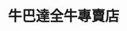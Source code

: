 ---
title: "牛巴達全牛專賣店"
description: "牛巴達全牛專賣店"
layout: shop
keywords:
  - 美食競賽
  - 台灣美食
  - 美食精選
datePublished: "2025-06-30"
dateModified: "2025-07-02"
city: "花蓮縣"
district: "吉安鄉"
address: "花蓮縣吉安鄉南海六街7號"
phone: "038423491"
geo: "23.94633150100103, 121.5962888199298"
google_map: "https://maps.app.goo.gl/rTFAz2Mgp1getme89"
footinder: "https://footinder.com.tw/%E8%8A%B1%E8%93%AE%E7%B8%A3%E5%90%89%E5%AE%89%E9%84%89/9539/"
official: ""
award:
  - name: "500盤"
    year: "2024"
    entries:
      - dishes:
          - "牛雜湯"

---